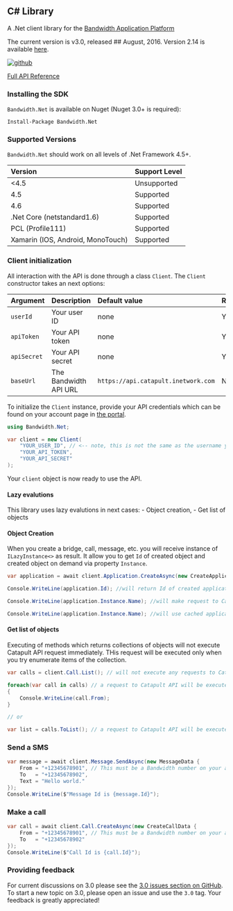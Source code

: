 ## C# Library

A .Net client library for the [Bandwidth Application Platform](http://bandwidth.com/products/application-platform?utm_medium=social&utm_source=github&utm_campaign=dtolb&utm_content=_)

The current version is v3.0, released ## August, 2016. Version 2.14 is available  [here](https://github.com/bandwidthcom/csharp-bandwidth/tree/v2.14).

[![github](images/github_logo.png)](https://github.com/bandwidthcom/csharp-bandwidth/tree/v3-preview)

[Full API Reference](http://bwdemos.com/csharp-bandwidth/html/R_Project_API.htm)

### Installing the SDK

`Bandwidth.Net` is available on Nuget (Nuget 3.0+ is required):

	Install-Package Bandwidth.Net

### Supported Versions
`Bandwidth.Net` should work on all levels of .Net Framework 4.5+.

| Version                           | Support Level |
|:----------------------------------|:--------------|
| <4.5                              | Unsupported   |
| 4.5                               | Supported     |
| 4.6                               | Supported     |
| .Net Core (netstandard1.6)        | Supported     |
| PCL (Profile111)                  | Supported     |
| Xamarin (IOS, Android, MonoTouch) | Supported     |


### Client initialization

All interaction with the API is done through a class `Client`. The `Client` constructor takes an next options:

| Argument    | Description           | Default value                       | Required |
|:------------|:----------------------|:------------------------------------|:---------|
| `userId`    | Your user ID          | none                                | Yes      |
| `apiToken`  | Your API token        | none                                | Yes      |
| `apiSecret` | Your API secret       | none                                | Yes      |
| `baseUrl`   | The Bandwidth API URL | `https://api.catapult.inetwork.com` | No       |

To initialize the `Client` instance, provide your API credentials which can be found on your account page in [the portal](https://catapult.inetwork.com/pages/catapult.jsf).

```csharp
using Bandwidth.Net;

var client = new Client(
	"YOUR_USER_ID", // <-- note, this is not the same as the username you used to login to the portal
	"YOUR_API_TOKEN",
	"YOUR_API_SECRET"
);
```

Your `client` object is now ready to use the API.

#### Lazy evalutions

This library uses lazy evalutions in next cases:
    - Object creation,
    - Get list of objects

#### Object Creation

When you create a bridge, call, message, etc. you will receive instance of `ILazyInstance<>` as result. It allow you to get `Id` of created object and created object on demand via property `Instance`.

```csharp
var application = await client.Application.CreateAsync(new CreateApplicationData {Name = "MyFirstApp"});

Console.WriteLine(application.Id); //will return Id of created application

Console.WriteLine(application.Instance.Name); //will make request to Catapult API to get application data

Console.WriteLine(application.Instance.Name); //will use cached application's data

```

#### Get list of objects

Executing of methods which returns collections of objects will not execute Catapult API request immediately. THis request will be executed only when you try enumerate items of the collection.

```csharp
var calls = client.Call.List(); // will not execute any requests to Catapult API here

foreach(var call in calls) // a request to Catapult API will be executed here
{
    Console.WriteLine(call.From);
}

// or

var list = calls.ToList(); // a request to Catapult API will be executed here

```

### Send a SMS

```csharp
var message = await client.Message.SendAsync(new MessageData {
	From = "+12345678901", // This must be a Bandwidth number on your account
	To   = "+12345678902",
	Text = "Hello world."
});
Console.WriteLine($"Message Id is {message.Id}");
```

### Make a call

```csharp
var call = await client.Call.CreateAsync(new CreateCallData {
	From = "+12345678901", // This must be a Bandwidth number on your account
	To   = "+12345678902"
});
Console.WriteLine($"Call Id is {call.Id}");
```
### Providing feedback

For current discussions on 3.0 please see the [3.0 issues section on GitHub](https://github.com/bandwidthcom/csharp-bandwidth/labels/3.0). To start a new topic on 3.0, please open an issue and use the `3.0` tag. Your feedback is greatly appreciated!
